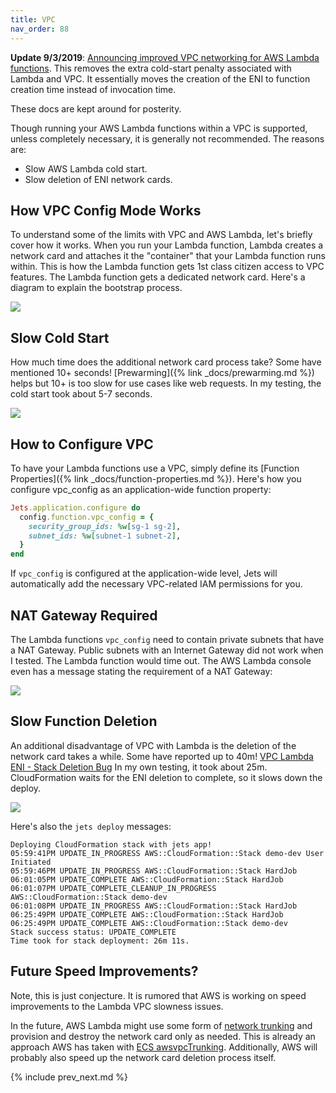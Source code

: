 ```yaml
---
title: VPC
nav_order: 88
---
```


**Update 9/3/2019**: [Announcing improved VPC networking for AWS Lambda functions](https://aws.amazon.com/blogs/compute/announcing-improved-vpc-networking-for-aws-lambda-functions/). This removes the extra cold-start penalty associated with Lambda and VPC. It essentially moves the creation of the ENI to function creation time instead of invocation time.

These docs are kept around for posterity.

Though running your AWS Lambda functions within a VPC is supported, unless completely necessary, it is generally not recommended.  The reasons are:

* Slow AWS Lambda cold start.
* Slow deletion of ENI network cards.

## How VPC Config Mode Works

To understand some of the limits with VPC and AWS Lambda, let's briefly cover how it works. When you run your Lambda function, Lambda creates a network card and attaches it the "container" that your Lambda function runs within. This is how the Lambda function gets 1st class citizen access to VPC features. The Lambda function gets a dedicated network card.  Here's a diagram to explain the bootstrap process.

![](/img/docs/considerations/lambda-bootstrap-vpc.png)

## Slow Cold Start

How much time does the additional network card process take? Some have mentioned 10+ seconds!  [Prewarming]({% link _docs/prewarming.md %}) helps but 10+ is too slow for use cases like web requests. In my testing, the cold start took about 5-7 seconds.

![](/img/docs/considerations/lambda-vpc-cold-start.png)

## How to Configure VPC

To have your Lambda functions use a VPC, simply define its [Function Properties]({% link _docs/function-properties.md %}). Here's how you configure vpc_config as an application-wide function property:

```ruby
Jets.application.configure do
  config.function.vpc_config = {
    security_group_ids: %w[sg-1 sg-2],
    subnet_ids: %w[subnet-1 subnet-2],
  }
end
```

If `vpc_config` is configured at the application-wide level, Jets will automatically add the necessary VPC-related IAM permissions for you.

## NAT Gateway Required

The Lambda functions `vpc_config` need to contain private subnets that have a NAT Gateway. Public subnets with an Internet Gateway did not work when I tested. The Lambda function would time out.  The AWS Lambda console even has a message stating the requirement of a NAT Gateway:

![](/img/docs/considerations/vpc-config-nat-gateway.png)

## Slow Function Deletion

An additional disadvantage of VPC with Lambda is the deletion of the network card takes a while. Some have reported up to 40m! [VPC Lambda ENI - Stack Deletion Bug](https://forums.aws.amazon.com/message.jspa?messageID=734756) In my own testing, it took about 25m.  CloudFormation waits for the ENI deletion to complete, so it slows down the deploy.

![](/img/docs/considerations/lambda-vpc-delete-time.png)

Here's also the `jets deploy` messages:

    Deploying CloudFormation stack with jets app!
    05:59:41PM UPDATE_IN_PROGRESS AWS::CloudFormation::Stack demo-dev User Initiated
    05:59:46PM UPDATE_IN_PROGRESS AWS::CloudFormation::Stack HardJob
    06:01:05PM UPDATE_COMPLETE AWS::CloudFormation::Stack HardJob
    06:01:07PM UPDATE_COMPLETE_CLEANUP_IN_PROGRESS AWS::CloudFormation::Stack demo-dev
    06:01:08PM UPDATE_IN_PROGRESS AWS::CloudFormation::Stack HardJob
    06:25:49PM UPDATE_COMPLETE AWS::CloudFormation::Stack HardJob
    06:25:49PM UPDATE_COMPLETE AWS::CloudFormation::Stack demo-dev
    Stack success status: UPDATE_COMPLETE
    Time took for stack deployment: 26m 11s.

## Future Speed Improvements?

Note, this is just conjecture. It is rumored that AWS is working on speed improvements to the Lambda VPC slowness issues.

In the future, AWS Lambda might use some form of [network trunking](https://www.techopedia.com/definition/9775/trunking) and provision and destroy the network card only as needed. This is already an approach AWS has taken with [ECS awsvpcTrunking](https://aws.amazon.com/about-aws/whats-new/2019/06/Amazon-ECS-Improves-ENI-Density-Limits-for-awsvpc-Networking-Mode/).  Additionally, AWS will probably also speed up the network card deletion process itself.

{% include prev_next.md %}
